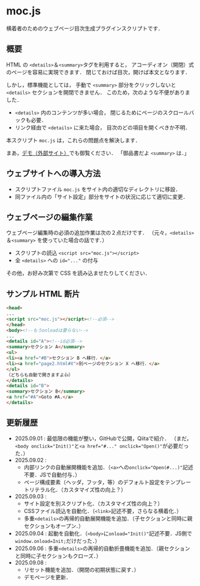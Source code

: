 # moc.js
横着者のためのウェブページ目次生成プラグインスクリプトです．

## 概要
HTML の `<details>`＆`<summary>`タグを利用すると，
アコーディオン（開閉）式のページを容易に実現できます．
閉じておけば目次，開けば本文となります．

しかし，標準機能としては，
手動で `<summary>` 部分をクリックしないと
`<details>` セクションを開閉できません．
このため，次のような不便がありました．

- `<details>` 内のコンテンツが多い場合，
閉じるためにページのスクロールバックも必要．
- リンク経由で `<details>` に来た場合，
目次のどの項目を開くべきか不明．

本スクリプト `moc.js` は，これらの問題点を解決します．
<!--
まあ，<a href="demo/index.html"
target="_blank">デモ（外部サイト）</a>でも御覧ください．
-->
まあ，<a href="https://www.kushiro-ct.ac.jp/yanagawa/moc-js/demo/index.html"
target="_blank">デモ（外部サイト）</a>でも御覧ください．
「御品書だよ `<summary>` は．」

## ウェブサイトへの導入方法
- スクリプトファイル `moc.js` をサイト内の適切なディレクトリに移設．
- 同ファイル内の「サイト設定」部分をサイトの状況に応じて適切に変更．

## ウェブページの編集作業
ウェブページ編集時の必須の追加作業は次の２点だけです．
（元々，`<details>`＆`<summary>` を使っていた場合の話です．）

- スクリプトの読込 `<script src="moc.js"></script>`
- 全 `<details>` への `id="..."` の付与

その他，お好み次第で CSS を読み込ませたりしてください．

## サンプル HTML 断片
```html
<head>
...
<script src="moc.js"></script><!--必須-->
</head>
<body><!--もうonloadは要らない-->
...
<details id="A"><!--id必須-->
<summary>セクション A</summary>
<ul>
<li><a href="#B">セクション B へ移行．</a>
<li><a href="page2.html#X">別ページのセクション X へ移行．</a>
</ul>
（どちらも自動で開きますよ👍）
</details>
<details id="B">
<summary>セクション B</summary>
<a href="#A">Goto #A.</a>
</details>
```

## 更新履歴
- 2025.09.01 : 最低限の機能が整い，GitHubで公開，Qiitaで紹介．
（まだ，`<body onclick="Init()"`と`<a href="#..." onclick="Open()"`が必要だった．）
- 2025.09.02 :
    - 内部リンクの自動展開機能を追加．（`<a>`への`onclick="Open(#...)"`記述不要．JSで自動付与．）
    - ページ構成要素（ヘッダ，フッタ，等）のデフォルト設定をテンプレートリテラル化．（カスタマイズ性の向上？）
- 2025.09.03 :
    - サイト設定を別スクリプト化．（カスタマイズ性の向上？）
    - CSSファイル読込を自動化．（`<link>`記述不要，さらなる横着化．）
    - 多重`<details>`の再帰的自動展開機能を追加．（子セクションと同時に親セクションもオープン．）
- 2025.09.04 : 起動を自動化．（`<body>`に`onload="Init()"`記述不要．JS側で`window.onload=Init;`だけだった．） 
- 2025.09.06 : 多重`<details>`の再帰的自動折畳機能を追加．（親セクションと同時に子セクションもクローズ．）
- 2025.09.08 :
    - リセット機能を追加．（開閉の初期状態に戻す．）
    - デモページを更新．

